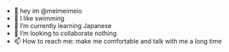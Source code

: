 - 👋 hey im @meimeimeio
- 👀 I like swimming
- 🌱 I’m currently learning Japanese
- 💞️ I’m looking to collaborate nothing
- 📫 How to reach me: make me comfortable and talk with me a long time

<!---
meimeimeio/meimeimeio is a ✨ special ✨ repository because its `README.md` (this file) appears on your GitHub profile.
You can click the Preview link to take a look at your changes.
--->
